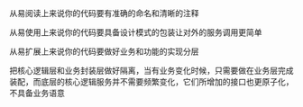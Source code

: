 从易阅读上来说你的代码要有准确的命名和清晰的注释

从易使用上来说你的代码要具备设计模式的包装让对外的服务调用更简单

从易扩展上来说你的代码要做好业务和功能的实现分层

把核心逻辑层和业务封装层做好隔离，当有业务变化时候，只需要做在业务层完成装配，而底层的核心逻辑服务并不需要频繁变化，它们所增加的接口也更原子化，不具备业务语意

 